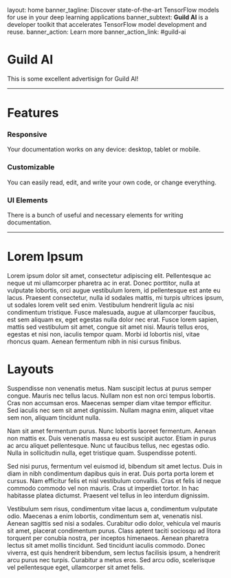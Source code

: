 layout: home
banner_tagline:
    Discover state-of-the-art TensorFlow models for use
    in your deep learning applications
banner_subtext:
    <strong>Guild AI</strong> is a developer toolkit that
    accelerates TensorFlow model development and reuse.
banner_action: Learn more
banner_action_link: #guild-ai

# Guild AI

This is some excellent advertisign for Guild AI!

---

# Features

<div class="row">
  <div class="col-sm-4">
    <div class="promo small-icon left">
      <i class="fa fa-tv"></i>
      <h3>Responsive</h3>
      <p>Your documentation works on any device: desktop, tablet or mobile.</p>
    </div>
  </div>

  <div class="col-sm-4">
    <div class="promo small-icon left">
      <i class="fa fa-wrench"></i>
      <h3>Customizable</h3>
      <p>You can easily read, edit, and write your own code, or change everything.</p>
    </div>
  </div>

  <div class="col-sm-4">
    <div class="promo small-icon left">
      <i class="fa fa-cubes"></i>
      <h3>UI Elements</h3>
      <p>There is a bunch of useful and necessary elements for writing documentation.</p>
    </div>
  </div>
</div>

---

# Lorem Ipsum

Lorem ipsum dolor sit amet, consectetur adipiscing elit. Pellentesque
ac neque ut mi ullamcorper pharetra ac in erat. Donec porttitor, nulla
at vulputate lobortis, orci augue vestibulum lorem, id pellentesque
est ante eu lacus. Praesent consectetur, nulla id sodales mattis, mi
turpis ultrices ipsum, ut sodales lorem velit sed enim. Vestibulum
hendrerit ligula ac nisi condimentum tristique. Fusce malesuada, augue
at ullamcorper faucibus, est sem aliquam ex, eget egestas nulla dolor
nec erat. Fusce lorem sapien, mattis sed vestibulum sit amet, congue
sit amet nisi. Mauris tellus eros, egestas et nisi non, iaculis tempor
quam. Morbi id lobortis nisl, vitae rhoncus quam. Aenean fermentum
nibh in nisi cursus finibus.

# Layouts

Suspendisse non venenatis metus. Nam suscipit lectus at purus semper
congue. Mauris nec tellus lacus. Nullam non est non orci tempus
lobortis. Cras non accumsan eros. Maecenas semper diam vitae tempor
efficitur. Sed iaculis nec sem sit amet dignissim. Nullam magna enim,
aliquet vitae sem non, aliquam tincidunt nulla.

Nam sit amet fermentum purus. Nunc lobortis laoreet fermentum. Aenean
non mattis ex. Duis venenatis massa eu est suscipit auctor. Etiam in
purus ac arcu aliquet pellentesque. Nunc ut faucibus tellus, nec
egestas odio. Nulla in sollicitudin nulla, eget tristique
quam. Suspendisse potenti.

Sed nisi purus, fermentum vel euismod id, bibendum sit amet
lectus. Duis in diam in nibh condimentum dapibus quis in erat. Duis
porta porta lorem et cursus. Nam efficitur felis et nisl vestibulum
convallis. Cras et felis id neque commodo commodo vel non mauris. Cras
ut imperdiet tortor. In hac habitasse platea dictumst. Praesent vel
tellus in leo interdum dignissim.

Vestibulum sem risus, condimentum vitae lacus a, condimentum vulputate
odio. Maecenas a enim lobortis, condimentum sem at, venenatis
nisl. Aenean sagittis sed nisi a sodales. Curabitur odio dolor,
vehicula vel mauris sit amet, placerat condimentum purus. Class aptent
taciti sociosqu ad litora torquent per conubia nostra, per inceptos
himenaeos. Aenean pharetra lectus sit amet mollis tincidunt. Sed
tincidunt iaculis commodo. Donec viverra, est quis hendrerit bibendum,
sem lectus facilisis ipsum, a hendrerit arcu purus nec
turpis. Curabitur a metus eros. Sed arcu odio, scelerisque vel
pellentesque eget, ullamcorper sit amet felis.
